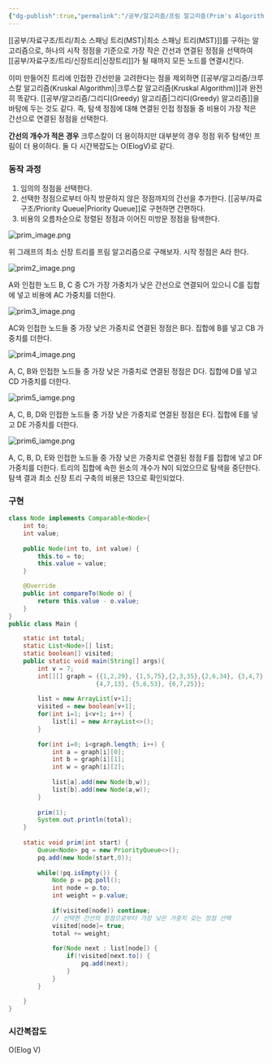 ```yaml
---
{"dg-publish":true,"permalink":"/공부/알고리즘/프림 알고리즘(Prim's Algorithm)/","dgPassFrontmatter":true}
---
```



[[공부/자료구조/트리/최소 스패닝 트리(MST)\|최소 스패닝 트리(MST)]]를 구하는 알고리즘으로, 하나의 시작 정점을 기준으로 가장 작은 간선과 연결된 정점을 선택하여 [[공부/자료구조/트리/신장트리\|신장트리]]가 될 때까지 모든 노드를 연결시킨다.

이미 만들어진 트리에 인접한 간선만을 고려한다는 점을 제외하면 [[공부/알고리즘/크루스칼 알고리즘(Kruskal Algorithm)\|크루스칼 알고리즘(Kruskal Algorithm)]]과 완전히 똑같다. [[공부/알고리즘/그리디(Greedy) 알고리즘\|그리디(Greedy) 알고리즘]]을 바탕에 두는 것도 같다. 즉, 탐색 정점에 대해 연결된 인접 정점들 중 비용이 가장 적은 간선으로 연결된 정점을 선택한다.

**간선의 개수가 적은 경우** 크루스칼이 더 용이하지만 대부분의 경우 정점 위주 탐색인 프림이 더 용이하다. 둘 다 시간복잡도는 O(ElogV)로 같다.

### 동작 과정
1. 임의의 정점을 선택한다.
2. 선택한 정점으로부터 아직 방문하지 않은 정점까지의 간선을 추가한다. [[공부/자료구조/Priority Queue\|Priority Queue]]로 구현하면 간편하다.
3. 비용의 오름차순으로 정렬된 정점과 이어진 미방문 정점을 탐색한다.

![prim_image.png](/img/user/첨부파일/prim_image.png)

위 그래프의 최소 신장 트리를 프림 알고리즘으로 구해보자. 시작 정점은 A라 한다.

![prim2_image.png](/img/user/첨부파일/prim2_image.png)

A와 인접한 노드 B, C 중 C가 가장 가중치가 낮은 간선으로 연결되어 있으니 C를 집합에 넣고 비용에 AC 가중치를 더한다.

![prim3_image.png](/img/user/첨부파일/prim3_image.png)

AC와 인접한 노드들 중 가장 낮은 가중치로 연결된 정점은 B다. 집합에 B를 넣고 CB 가중치를 더한다.

![prim4_image.png](/img/user/첨부파일/prim4_image.png)

A, C, B와 인접한 노드들 중 가장 낮은 가중치로 연결된 정점은 D다. 집합에 D를 넣고 CD 가중치를 더한다.

![prim5_iamge.png](/img/user/첨부파일/prim5_iamge.png)

A, C, B, D와 인접한 노드들 중 가장 낮은 가중치로 연결된 정점은 E다. 집합에 E를 넣고 DE 가중치를 더한다.

![prim6_iamge.png](/img/user/첨부파일/prim6_iamge.png)

A, C, B, D, E와 인접한 노드들 중 가장 낮은 가중치로 연결된 정점 F를 집합에 넣고 DF 가중치를 더한다. 트리의 집합에 속한 원소의 개수가 N이 되었으므로 탐색을 중단한다. 탐색 결과 최소 신장 트리 구축의 비용은 13으로 확인되었다.
### 구현
```java
class Node implements Comparable<Node>{
	int to;
	int value;
	
	public Node(int to, int value) {
		this.to = to;
		this.value = value;
	}

	@Override
	public int compareTo(Node o) {
		return this.value - o.value;
	}
}
public class Main {

	static int total;
	static List<Node>[] list;
	static boolean[] visited;
	public static void main(String[] args){
		int v = 7; 
		int[][] graph = {{1,2,29}, {1,5,75},{2,3,35},{2,6,34}, {3,4,7},{4,6,23},
						{4,7,13}, {5,6,53}, {6,7,25}};	
                        
		list = new ArrayList[v+1];
		visited = new boolean[v+1];
		for(int i=1; i<v+1; i++) {
			list[i] = new ArrayList<>();
		}
		
		for(int i=0; i<graph.length; i++) {
			int a = graph[i][0];
			int b = graph[i][1];
			int w = graph[i][2];
            
			list[a].add(new Node(b,w));
			list[b].add(new Node(a,w));
		}
		
		prim(1);
		System.out.println(total);
	}
	
	static void prim(int start) {
		Queue<Node> pq = new PriorityQueue<>();
		pq.add(new Node(start,0));
        
		while(!pq.isEmpty()) {
			Node p = pq.poll();
			int node = p.to;
			int weight = p.value;
			
			if(visited[node]) continue;
			// 선택한 간선의 정점으로부터 가장 낮은 가중치 갖는 정점 선택 
			visited[node]= true;
			total += weight;
			
			for(Node next : list[node]) {
				if(!visited[next.to]) {
					pq.add(next);
				}
			}
		}
		
	}
}
```

### 시간복잡도
O(Elog V)